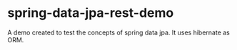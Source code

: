 # spring-data-jpa-rest-demo
A demo created to test the concepts of spring data jpa. It uses hibernate as ORM.
